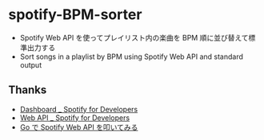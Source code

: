 # spotify-BPM-sorter

- Spotify Web API を使ってプレイリスト内の楽曲を BPM 順に並び替えて標準出力する
- Sort songs in a playlist by BPM using Spotify Web API and standard output

## Thanks

- [Dashboard \_ Spotify for Developers](https://developer.spotify.com/dashboard)
- [Web API \_ Spotify for Developers](https://developer.spotify.com/documentation/web-api)
- [Go で Spotify Web API を叩いてみる](https://zenn.dev/shimpo/articles/trying-spotify-api-with-go)
